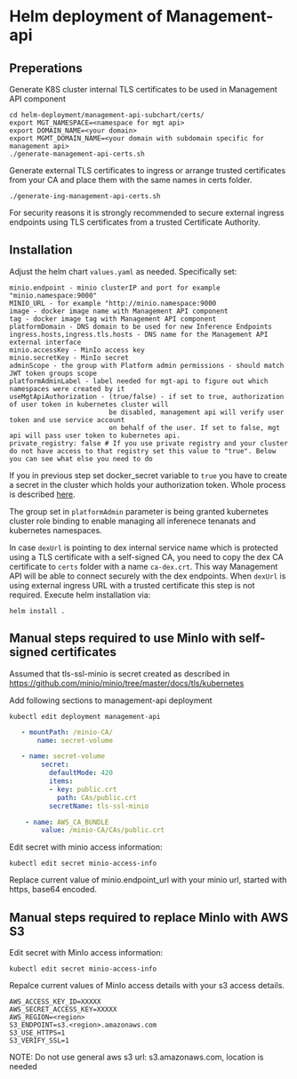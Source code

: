 # Helm deployment of Management-api

## Preperations

Generate K8S cluster internal TLS certificates to be used in Management API component
```
cd helm-deployment/management-api-subchart/certs/
export MGT_NAMESPACE=<namespace for mgt api>
export DOMAIN_NAME=<your domain>
export MGMT_DOMAIN_NAME=<your domain with subdomain specific for management api>
./generate-management-api-certs.sh
```

Generate external TLS certificates to ingress or arrange trusted certificates from your CA and place them with the same
names in certs folder. 
```
./generate-ing-management-api-certs.sh
```
For security reasons it is strongly recommended to secure external ingress endpoints using TLS certificates from a 
trusted Certificate Authority.

## Installation

Adjust the helm chart `values.yaml` as needed. Specifically set:

```
minio.endpoint - minio clusterIP and port for example "minio.namespace:9000" 
MINIO_URL - for example "http://minio.namespace:9000
image - docker image name with Management API component
tag - docker image tag with Management API component
platformDomain - DNS domain to be used for new Inference Endpoints
ingress.hosts,ingress.tls.hosts - DNS name for the Management API external interface
minio.accessKey - MinIo access key
minio.secretKey - MinIo secret
adminScope - the group with Platform admin permissions - should match JWT token groups scope
platformAdminLabel - label needed for mgt-api to figure out which namespaces were created by it
useMgtApiAuthorization - (true/false) - if set to true, authorization of user token in kubernetes cluster will
                         be disabled, management api will verify user token and use service account 
                         on behalf of the user. If set to false, mgt api will pass user token to kubernetes api.
private_registry: false # If you use private registry and your cluster do not have access to that registry set this value to "true". Below you can see what else you need to do 

```

If you in previous step set docker_secret variable to ``true`` you have to create a secret in the cluster which holds your authorization token. Whole process is described [here](https://kubernetes.io/docs/tasks/configure-pod-container/pull-image-private-registry/#create-a-secret-in-the-cluster-that-holds-your-authorization-token).

The group set in `platformAdmin` parameter is being granted kubernetes cluster role binding to enable managing 
all inferenece tenanats and kubernetes namespaces.
 
In case `dexUrl` is pointing to dex internal service name which is protected using a TLS certificate with a self-signed CA,
you need to copy the dex CA certificate to `certs` folder with a name `ca-dex.crt`. This way Management API will be
able to connect securely with the dex endpoints.
When `dexUrl` is using external ingress URL with a trusted certificate this step is not required.
Execute helm installation via:
```
helm install .
```

## Manual steps required to use MinIo with self-signed certificates 

Assumed that tls-ssl-minio is secret created as described in https://github.com/minio/minio/tree/master/docs/tls/kubernetes

Add following sections to management-api deployment


```
kubectl edit deployment management-api
```

```yaml
   - mountPath: /minio-CA/
       name: secret-volume

```

```yaml
   - name: secret-volume
        secret:
          defaultMode: 420
          items:
          - key: public.crt
            path: CAs/public.crt
          secretName: tls-ssl-minio
```

```yaml
    - name: AWS_CA_BUNDLE
        value: /minio-CA/CAs/public.crt
```

Edit secret with minio access information:

```
kubectl edit secret minio-access-info
```

Replace current value of minio.endpoint_url with your minio url, started with https, base64 encoded.


## Manual steps required to replace MinIo with AWS S3

Edit secret with MinIo access information:
```
kubectl edit secret minio-access-info
```

Repalce current values of MinIo access details with your s3 access details.
```
AWS_ACCESS_KEY_ID=XXXXX
AWS_SECRET_ACCESS_KEY=XXXXX
AWS_REGION=<region>
S3_ENDPOINT=s3.<region>.amazonaws.com
S3_USE_HTTPS=1
S3_VERIFY_SSL=1
```

NOTE: Do not use general aws s3 url: s3.amazonaws.com, location is needed

